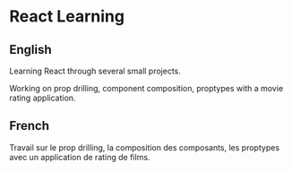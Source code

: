 # React Learning

## English

Learning React through several small projects.

Working on prop drilling, component composition, proptypes with a movie rating application.

## French

Travail sur le prop drilling, la composition des composants, les proptypes avec un application de rating de films.